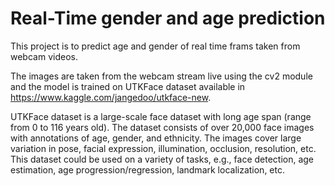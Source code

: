 # Real-Time gender and age prediction

This project is to predict age and gender of real time frams taken from webcam videos.  

The images are taken from the webcam stream live using the cv2 module and the model is trained on UTKFace dataset available in https://www.kaggle.com/jangedoo/utkface-new.

UTKFace dataset is a large-scale face dataset with long age span (range from 0 to 116 years old). The dataset consists of over 20,000 face images with annotations of age, gender, and ethnicity. The images cover large variation in pose, facial expression, illumination, occlusion, resolution, etc. This dataset could be used on a variety of tasks, e.g., face detection, age estimation, age progression/regression, landmark localization, etc.

